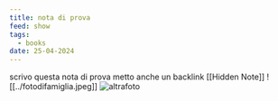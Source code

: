 ```yaml
---
title: nota di prova
feed: show
tags:
  - books
date: 25-04-2024
---
```

scrivo questa nota di prova
metto anche un backlink [[Hidden Note]]
![[../fotodifamiglia.jpeg]]
![altrafoto](https://alet313.s3.eu-west-3.amazonaws.com/fotoradio/2021/faccilongo_wpp21.avif)

